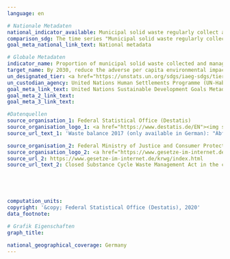 ```yaml
---
language: en

# Nationale Metadaten
national_indicator_available: Municipal solid waste regularly collect and treated <br> Total municipal solid waste generated
comparison_sdg: The time series "Municipal solid waste regularly collect and treated" is compliant with the global metadata. The time series "Total municipal solid waste generated" provides additional information.
goal_meta_national_link_text: National metadata

# Globale Metadaten
indicator_name: Proportion of municipal solid waste collected and managed in controlled facilities out of total municipal waste generated, by cities
target_name: By 2030, reduce the adverse per capita environmental impact of cities, including by paying special attention to air quality and municipal and other waste management
un_designated_tier: <a href="https://unstats.un.org/sdgs/iaeg-sdgs/tier-classification/" title="Click here for more information on the UN tier classification.">Tier II</a>
un_custodian_agency: United Nations Human Settlements Programme (UN-Habitat)<br>United Nations Statistics Division (UNSD)
goal_meta_link_text: United Nations Sustainable Development Goals Metadata
goal_meta_2_link_text: 
goal_meta_3_link_text: 

#Datenquellen
source_organisation_1: Federal Statistical Office (Destatis)
source_organisation_logo_1: <a href="https://www.destatis.de/EN"><img src="https://g205sdgs.github.io/sdg-indicators/public/OrgImgEn/destatis.png" alt="Logo destatis" style="height:60px; width:148px" /></a>
source_url_text_1: 'Waste balance 2017 (only available in German): "Abfallbilanz 2017", table 1.5 to table 1.12'

source_organisation_2: Federal Ministry of Justice and Consumer Protection and the Federal Office of Justice
source_organisation_logo_2: <a href="https://www.gesetze-im-internet.de/Teilliste_translations.html"><img src="https://g205sdgs.github.io/sdg-indicators/public/OrgImgEn/bfj.png" alt="Logo bfj" style="height:60px; width:148px" /></a>
source_url_2: https://www.gesetze-im-internet.de/krwg/index.html
source_url_text_2: Closed Substance Cycle Waste Management Act in the current German version (only legally binding in this version)





computation_units: 
copyright: '&copy; Federal Statistical Office (Destatis), 2020'
data_footnote: 

# Grafik Eigenschaften
graph_title: 

national_geographical_coverage: Germany
---
```


<span></span>
